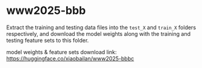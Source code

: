 # www2025-bbb
Extract the training and testing data files into the `test_X` and `train_X` folders respectively, and download the model weights along with the training and testing feature sets to this folder.

model weights & feature sets download link: https://huggingface.co/xiaobailan/www2025-bbbc